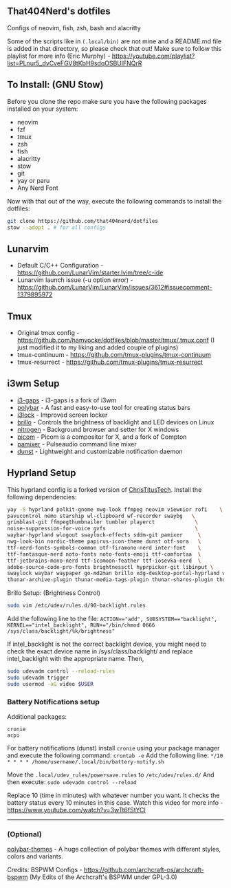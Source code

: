 ## That404Nerd's dotfiles
Configs of neovim, fish, zsh, bash and alacritty

Some of the scripts like in `(.local/bin)` are not mine and a README.md file is added in that directory, so please check that out!
Make sure to follow this playlist for more info (Eric Murphy) - https://youtube.com/playlist?list=PLnur5_dvCveFGV8tKbH9sdqOSBUlFNQrR

## To Install: (GNU Stow)
Before you clone the repo make sure you have the following packages installed on your system:
- neovim
- fzf
- tmux
- zsh
- fish
- alacritty
- stow
- git
- yay or paru
- Any Nerd Font

Now with that out of the way, execute the following commands to install the dotfiles:
```bash
git clone https://github.com/that404nerd/dotfiles
stow --adopt . # for all configs
```

## Lunarvim
* Default C/C++ Configuration - https://github.com/LunarVim/starter.lvim/tree/c-ide
* Lunarvim launch issue (-u option error) - https://github.com/LunarVim/LunarVim/issues/3612#issuecomment-1379895972

## Tmux
* Original tmux config - https://github.com/hamvocke/dotfiles/blob/master/tmux/.tmux.conf (I just modified it to my liking and added couple of plugins)
* tmux-continuum - https://github.com/tmux-plugins/tmux-continuum
* tmux-resurrect - https://github.com/tmux-plugins/tmux-resurrect

## i3wm Setup
* [i3-gaps](https://github.com/Airblader/i3) - i3-gaps is a fork of i3wm
* [polybar](https://github.com/polybar/polybar) - A fast and easy-to-use tool for creating status bars
* [i3lock](https://github.com/i3/i3lock) - Improved screen locker
* [brillo](https://github.com/CameronNemo/brillo) - Controls the brightness of backlight and LED devices on Linux
* [nitrogen](https://github.com/l3ib/nitrogen) - Background browser and setter for X windows
* [picom](https://github.com/yshui/picom) - Picom is a compositor for X, and a fork of Compton
* [pamixer](https://github.com/cdemoulins/pamixer) - Pulseaudio command line mixer
* [dunst](https://github.com/dunst-project/dunst) - Lightweight and customizable notification daemon


## Hyprland Setup
This hyprland config is a forked version of [ChrisTitusTech](https://github.com/ChrisTitusTech/hyprland-titus).
Install the following dependencies:
```bash
yay -S hyprland polkit-gnome nwg-look ffmpeg neovim viewnior rofi    \
pavucontrol nemo starship wl-clipboard wf-recorder swaybg   \
grimblast-git ffmpegthumbnailer tumbler playerct             \
noise-suppression-for-voice gvfs                             \
waybar-hyprland wlogout swaylock-effects sddm-git pamixer     \
nwg-look-bin nordic-theme papirus-icon-theme dunst otf-sora   \
ttf-nerd-fonts-symbols-common otf-firamono-nerd inter-font    \
ttf-fantasque-nerd noto-fonts noto-fonts-emoji ttf-comfortaa  \
ttf-jetbrains-mono-nerd ttf-icomoon-feather ttf-iosevka-nerd  \
adobe-source-code-pro-fonts brightnessctl hyprpicker-git libinput \
swaylock waybar waypaper go-md2man brillo xdg-desktop-portal-hyprland waypaper \
thunar-archive-plugin thunar-media-tags-plugin thunar-shares-plugin thunar-volman
```
Brillo Setup: (Brightness Control)

```bash
sudo vim /etc/udev/rules.d/90-backlight.rules
```

Add the following line to the file:
`ACTION=="add", SUBSYSTEM=="backlight", KERNEL=="intel_backlight", RUN+="/bin/chmod 0666 /sys/class/backlight/%k/brightness"`

If intel_backlight is not the correct backlight device, you might need to check the exact device name in /sys/class/backlight/ and replace intel_backlight with the appropriate name. Then,

```bash
sudo udevadm control --reload-rules
sudo udevadm trigger
sudo usermod -aG video $USER
```

### Battery Notifications setup
Additional packages:
```
cronie
acpi
```

For battery notifications (dunst) install `cronie` using your package manager and execute the following command:
`crontab -e`
Add the following line:
`*/10 * * * * /home/username/.local/bin/battery-notify.sh`

Move the `.local/udev_rules/powersave.rules` to `/etc/udev/rules.d/`
And then execute:
`sudo udevadm control --reload`

Replace 10 (time in minutes) with whatever number you want. It checks the battery status every 10 minutes in this case.
Watch this video for more info - https://www.youtube.com/watch?v=3wTt6fStYCI

---


### (Optional)
[polybar-themes](https://github.com/adi1090x/polybar-themes) - A huge collection of polybar themes with different styles, colors and variants.

Credits:
BSPWM Configs - https://github.com/archcraft-os/archcraft-bspwm (My Edits of the Archcraft's BSPWM under GPL-3.0)
